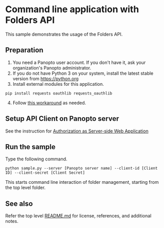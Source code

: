 # Command line application with Folders API
This sample demonstrates the usage of the Folders API.

## Preparation
1. You need a Panopto user account. If you don't have it, ask your organization's Panopto administrator.
2. If you do not have Python 3 on your system, install the latest stable version from https://python.org
3. Install external modules for this application.
```
pip install requests oauthlib requests_oauthlib
```
4. Follow [this workaround](../README.md#An-issue-with-urllib3) as needed.

## Setup API Client on Panopto server
See the instruction for [Authorization as Server-side Web Application](../auth-server-side-web-app/README.md)

## Run the sample
Type the following command.
```
python sample.py --server [Panopto server name] --client-id [Client ID] --client-secret [Client Secret]
```
This starts command line interaction of folder management, starting from the top level folder.

## See also
Refer the top level [README.md](../README.md) for license, references, and additional notes.
